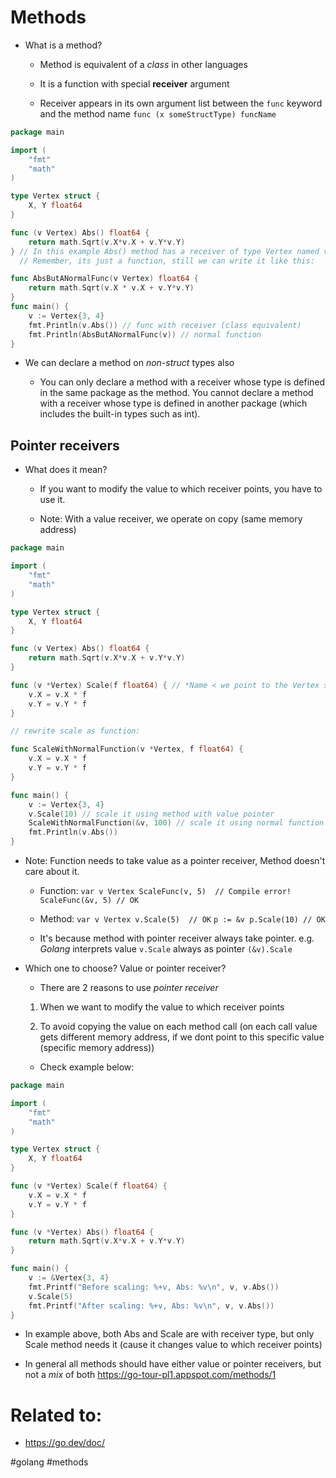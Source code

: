 # Methods

* What is a method?

    * Method is equivalent of a *class* in other languages

    * It is a function with special **receiver** argument

    * Receiver appears in its own argument list between the `func` keyword and the method name `func (x someStructType) funcName`

```go
package main

import (
	"fmt"
	"math"
)

type Vertex struct {
	X, Y float64
}

func (v Vertex) Abs() float64 {
	return math.Sqrt(v.X*v.X + v.Y*v.Y)
} // In this example Abs() method has a receiver of type Vertex named v
  // Remember, its just a function, still we can write it like this:

func AbsButANormalFunc(v Vertex) float64 {
    return math.Sqrt(v.X * v.X + v.Y*v.Y)
}
func main() {
	v := Vertex{3, 4}
	fmt.Println(v.Abs()) // func with receiver (class equivalent)
    fmt.Println(AbsButANormalFunc(v)) // normal function
}
```

* We can declare a method on *non-struct* types also

    * You can only declare a method with a receiver whose type is defined in the same package as the method. You cannot declare a method with a receiver whose type is defined in another package (which includes the built-in types such as int). 


## Pointer receivers

* What does it mean?

    * If  you want to modify the value to which receiver points, you have to use it. 

    * Note: With a value receiver, we operate on copy (same memory address)

```go
package main

import (
	"fmt"
	"math"
)

type Vertex struct {
	X, Y float64
}

func (v Vertex) Abs() float64 {
	return math.Sqrt(v.X*v.X + v.Y*v.Y)
}

func (v *Vertex) Scale(f float64) { // *Name < we point to the Vertex struct(same memory address) by what scale method operate on pointer value.
	v.X = v.X * f
	v.Y = v.Y * f
}

// rewrite scale as function: 

func ScaleWithNormalFunction(v *Vertex, f float64) {
	v.X = v.X * f
	v.Y = v.Y * f
}

func main() {
	v := Vertex{3, 4}
	v.Scale(10) // scale it using method with value pointer
    ScaleWithNormalFunction(&v, 100) // scale it using normal function
	fmt.Println(v.Abs())
}
```
* Note: Function needs to take value as a pointer receiver, Method doesn't care about it.

    * Function: `var v Vertex ScaleFunc(v, 5)  // Compile error!`       `ScaleFunc(&v, 5) // OK`

    * Method: `var v Vertex v.Scale(5)  // OK`
              `p := &v p.Scale(10) // OK`

    * It's because method with pointer receiver always take pointer. e.g. *Golang* interprets value `v.Scale` always as pointer `(&v).Scale`


* Which one to choose? Value or pointer receiver?

    * There are 2 reasons to use *pointer receiver*

    1. When we want to modify the value to which receiver points

    1. To avoid copying the value on each method call (on each call value gets different memory address, if we dont point to this specific value (specific memory address))

    * Check example below:

```go
package main

import (
	"fmt"
	"math"
)

type Vertex struct {
	X, Y float64
}

func (v *Vertex) Scale(f float64) {
	v.X = v.X * f
	v.Y = v.Y * f
}

func (v *Vertex) Abs() float64 {
	return math.Sqrt(v.X*v.X + v.Y*v.Y)
}

func main() {
	v := &Vertex{3, 4}
	fmt.Printf("Before scaling: %+v, Abs: %v\n", v, v.Abs())
	v.Scale(5)
	fmt.Printf("After scaling: %+v, Abs: %v\n", v, v.Abs())
}
```

* In example above, both Abs and Scale are with receiver type, but only Scale method needs it (cause it changes value to which receiver points)

* In general all methods should have either value or pointer receivers, but not a *mix* of both
https://go-tour-pl1.appspot.com/methods/1



# Related to: 

* https://go.dev/doc/

#golang #methods